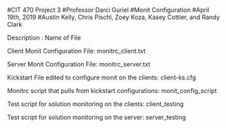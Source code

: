 #CIT 470 Project 3
#Professor Darci Guriel
#Monit Configuration
#April 19th, 2019
#Austin Kelly, Chris Pischl, Zoey Koza, Kasey Cottier, and Randy Clark

Description           :              Name of File

Client Monit Configuration File: monitrc_client.txt

Server Monit Configuration File: monitrc_server.txt

Kickstart File edited to configure monit on the clients: client-ks.cfg

Monitrc script that pulls from kickstart configurations: monit_config_script

Test script for solution monitoring on the clients: client_testing

Test script for solution monitoring on the server: server_testing
